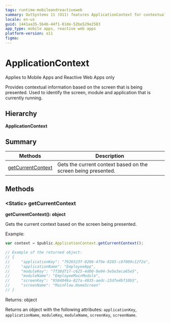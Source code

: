 ```yaml
---
tags: runtime-mobileandreactiveweb
summary: OutSystems 11 (O11) features ApplicationContext for contextual details on the current screen, module, and application.
locale: en-us
guid: 1441aa35-5b4b-44f1-81de-52be529e2583
app_type: mobile apps, reactive web apps
platform-version: o11
figma:
---
```


# ApplicationContext

<div class="info" markdown="1">

Applies to Mobile Apps and Reactive Web Apps only

</div>

Provides contextual information based on the screen that is being presented. Used to identify the screen, module and application that is currently running.

## Hierarchy

**ApplicationContext**

## Summary

|Methods|Description|
|---|---|
|[getCurrentContext](applicationcontext.md#getcurrentcontext)|Gets the current context based on the screen being presented.|

## Methods

### &lt;Static&gt; getCurrentContext

**getCurrentContext(): object**

Gets the current context based on the screen being presented.

Example:

```javascript
var context = $public.ApplicationContext.getCurrentContext();

// Example of the returned object:
// {
//     "applicationKey": "7926523f-0206-4f9e-8203-c8f009c12f2a",
//     "applicationName": "EmployeeApp",
//     "moduleKey": "7f38d717-c625-4d00-9e04-5e5e3eca65e5",
//     "moduleName": "EmployeeMainModule",
//     "screenKey": "9584046a-827a-4035-aedc-23dfe4bf10b5",
//     "screenName": "MainFlow.HomeScreen"
// }
```

Returns: object

Returns an object with the following attributes: `applicationKey`, `applicationName`, `moduleKey`, `moduleName`, `screenKey`, `screenName`.

